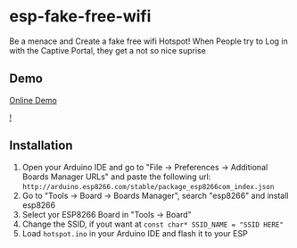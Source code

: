 # esp-fake-free-wifi
Be a menace and Create a fake free wifi Hotspot!
When People try to Log in with the Captive Portal, they get a not so nice suprise

## Demo
[Online Demo](https://larvenstein.github.io/esp-fake-free-wifi/login.html)

[!](https://user-images.githubusercontent.com/89642388/213938849-f9bd21c4-c301-486f-8dae-aa0e36ea7a9a.mp4)

## Installation 
1. Open your Arduino IDE and go to "File -> Preferences -> Additional Boards Manager URLs" and paste the following url: `http://arduino.esp8266.com/stable/package_esp8266com_index.json`
2. Go to "Tools -> Board -> Boards Manager", search "esp8266" and install esp8266
3. Select yor ESP8266 Board in "Tools -> Board"
4. Change the SSID, if yout want at `const char* SSID_NAME = "SSID HERE"`
5. Load `hotspot.ino` in your Arduino IDE and flash it to your ESP
